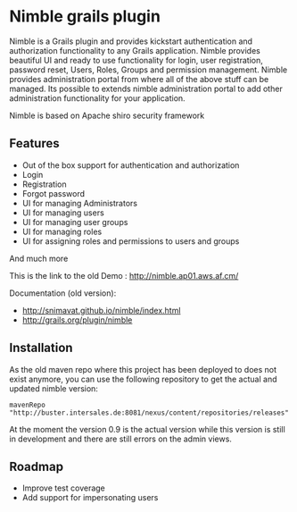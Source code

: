 # Nimble grails plugin

Nimble is a Grails plugin and provides kickstart authentication and authorization functionality to any Grails application.
Nimble provides beautiful UI and ready to use functionality for login, user registration, password reset, Users, Roles, 
Groups and permission management. Nimble provides administration portal from where all of the above stuff can be managed. 
Its possible to extends nimble administration portal to add other administration functionality for your application.

Nimble is based on Apache shiro security framework

## Features
- Out of the box support for authentication and authorization
- Login
- Registration
- Forgot password
- UI for managing Administrators
- UI for managing users
- UI for managing user groups
- UI for managing roles
- UI for assigning roles and permissions to users and groups 

And much more 


This is the link to the old Demo : http://nimble.ap01.aws.af.cm/


Documentation (old version): 

- http://snimavat.github.io/nimble/index.html
- http://grails.org/plugin/nimble

## Installation
As the old maven repo where this project has been deployed to does not exist anymore, you can use the following repository to get the actual and updated nimble version:

```mavenRepo "http://buster.intersales.de:8081/nexus/content/repositories/releases"```

At the moment the version 0.9 is the actual version while this version is still in development and there are still errors on the admin views.

## Roadmap
- Improve test coverage
- Add support for impersonating users